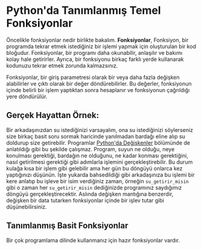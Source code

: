 # Python'da Tanımlanmış Temel Fonksiyonlar 

Öncelikle fonksiyonlar nedir birlikte bakalım. **Fonksiyonlar**, Fonksiyon, bir programda tekrar etmek istediğiniz bir işlemi yapmak için oluşturulan bir kod bloğudur. Fonksiyonlar, bir programı daha okunabilir, anlaşılır ve bakımı kolay hale getirirler. Ayrıca, bir fonksiyonu birkaç farklı yerde kullanarak kodunuzu tekrar etmek zorunda kalmazsınız.

Fonksiyonlar, bir giriş parametresi olarak bir veya daha fazla değişken alabilirler ve çıktı olarak bir değer döndürebilirler. Bu değerler, fonksiyonun içinde belirli bir işlem yaptıktan sonra hesaplanır ve fonksiyonun çağrıldığı yere döndürülür.


## Gerçek Hayattan Örnek:

Bir arkadaşınızdan su istediğinizi varsayalım, ona su istediğinizi söylerseniz size birkaç basit soru sormak haricinde yanılmadan bardağı eline alıp su doldurup size getirebilir. Programlar [Python'da Değişkenler](https://github.com/serkanalc/PythonFundamentals/blob/main/Mod%C3%BCl%202:%20Temel%20Python%20Objeleri/Part%201.0:%20Python'da%20De%C4%9Fi%C5%9Fken%20Yap%C4%B1s%C4%B1.md) bölümünde de anlatıldığı gibi bu şekilde çalışmaz. Program, suyun ne olduğu, neye konulması gerektiği, bardağın ne olduğunu, ne kadar konması gerektiğini, nasıl getirilmesi gerektiği gibi adımlarla işlemini gerçekleştirebilir. Bu durum kulağa kısa bir işlem gibi gelebilir ama her gün bu döngüyü onlarca kez yaptığınızı düşünün. İşte yukarda bahsedildiği gibi arkadaşınıza bu işlemi bir kere anlatıp bu işleve bir isim verdiğiniz zaman, örneğin `su_getirir_misin` gibi o zaman her `su_getirir_misin` dediğinizde programınız saydığımız döngüyü gerçekleştirecektir. Aslında değişken mantığına benzerdir, değişken bir data tutarken fonksiyonlar içinde bir işlev tutar gibi düşünebilirsiniz. 

## Tanımlanmış Basit Fonksiyonlar

Bir çok programlama dilinde kullanmanız için hazır fonksiyonlar vardır.

